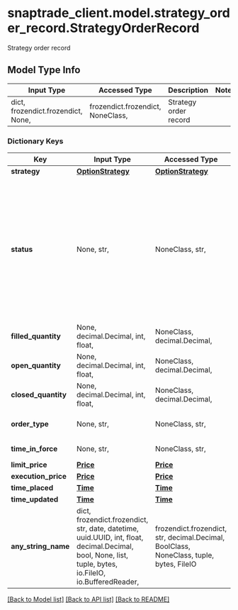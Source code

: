 # snaptrade_client.model.strategy_order_record.StrategyOrderRecord

Strategy order record

## Model Type Info
Input Type | Accessed Type | Description | Notes
------------ | ------------- | ------------- | -------------
dict, frozendict.frozendict, None,  | frozendict.frozendict, NoneClass,  | Strategy order record | 

### Dictionary Keys
Key | Input Type | Accessed Type | Description | Notes
------------ | ------------- | ------------- | ------------- | -------------
**strategy** | [**OptionStrategy**](OptionStrategy.md) | [**OptionStrategy**](OptionStrategy.md) |  | [optional] 
**status** | None, str,  | NoneClass, str,  |  | [optional] must be one of ["PENDING", "ACCEPTED", "FAILED", "REJECTED", "CANCELED", "PARTIAL_CANCELED", "CANCEL_PENDING", "EXECUTED", "PARTIAL", "REPLACE_PENDING", "REPLACED", "STOPPED", "SUSPENDED", "EXPIRED", "QUEUED", "TRIGGERED", "ACTIVATED", "PENDING_RISK_REVIEW", "CONTINGENT_ORDER", ] 
**filled_quantity** | None, decimal.Decimal, int, float,  | NoneClass, decimal.Decimal,  |  | [optional] 
**open_quantity** | None, decimal.Decimal, int, float,  | NoneClass, decimal.Decimal,  |  | [optional] 
**closed_quantity** | None, decimal.Decimal, int, float,  | NoneClass, decimal.Decimal,  |  | [optional] 
**order_type** | None, str,  | NoneClass, str,  |  | [optional] must be one of ["Limit", "Market", "NetDebit", "NetCredit", ] 
**time_in_force** | None, str,  | NoneClass, str,  |  | [optional] must be one of ["DAY", "GTC", ] 
**limit_price** | [**Price**](Price.md) | [**Price**](Price.md) |  | [optional] 
**execution_price** | [**Price**](Price.md) | [**Price**](Price.md) |  | [optional] 
**time_placed** | [**Time**](Time.md) | [**Time**](Time.md) |  | [optional] 
**time_updated** | [**Time**](Time.md) | [**Time**](Time.md) |  | [optional] 
**any_string_name** | dict, frozendict.frozendict, str, date, datetime, uuid.UUID, int, float, decimal.Decimal, bool, None, list, tuple, bytes, io.FileIO, io.BufferedReader,  | frozendict.frozendict, str, decimal.Decimal, BoolClass, NoneClass, tuple, bytes, FileIO | any string name can be used but the value must be the correct type | [optional]

[[Back to Model list]](../../README.md#documentation-for-models) [[Back to API list]](../../README.md#documentation-for-api-endpoints) [[Back to README]](../../README.md)

